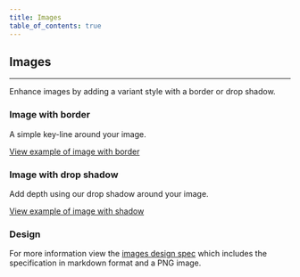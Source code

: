 ```yaml
---
title: Images
table_of_contents: true
---
```


## Images

<hr>

Enhance images by adding a variant style with a border or drop shadow.

### Image with border

A simple key-line around your image.

<a href="https://canonical-web-and-design.github.io/vanilla-framework/examples/patterns/image/bordered/"
    class="js-example">
View example of image with border
</a>

### Image with drop shadow

Add depth using our drop shadow around your image.

<a href="https://canonical-web-and-design.github.io/vanilla-framework/examples/patterns/image/shadowed/"
    class="js-example">
View example of image with shadow
</a>

### Design

For more information view the [images design spec](https://github.com/ubuntudesign/vanilla-design/tree/master/Images) which includes the specification in markdown format and a PNG image.
